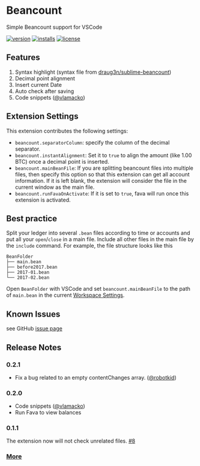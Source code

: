 # Beancount

Simple Beancount support for VSCode

[![version](https://vsmarketplacebadge.apphb.com/version/Lencerf.beancount.svg)](https://marketplace.visualstudio.com/items?itemName=Lencerf.beancount)
[![installs](https://vsmarketplacebadge.apphb.com/installs-short/Lencerf.beancount.svg)](https://marketplace.visualstudio.com/items?itemName=Lencerf.beancount)
[![license](https://img.shields.io/badge/license-MIT-brightgreen.svg)](https://raw.githubusercontent.com/Lencerf/vscode-beancount/master/LICENSE.txt)


## Features

1. Syntax highlight (syntax file from [draug3n/sublime-beancount](https://github.com/draug3n/sublime-beancount/blob/master/beancount.tmLanguage))
2. Decimal point alignment
3. Insert current Date
4. Auto check after saving
5. Code snippets ([@vlamacko](https://github.com/Lencerf/vscode-beancount/pull/7))

## Extension Settings

This extension contributes the following settings:

* `beancount.separatorColumn`: specify the column of the decimal separator.
* `beancount.instantAlignment`: Set it to `true` to align the amount (like 1.00 BTC) once a decimal point is inserted.
* `beancount.mainBeanFile`: If you are splitting beancount files into multiple files, then specify this option so that
this extension can get all account information. If it is left blank, the extension will consider the file in the current
window as the main file.
* `beancount.runFavaOnActivate`: If it is set to `true`, fava will run once this extension is activated.

## Best practice

Split your ledger into several `.bean` files according to time or accounts and 
put all your `open`/`close` in a main file. Include all other files in the 
main file by the `include` command. For example, the file structure looks like this
```
BeanFolder
├── main.bean
├── before2017.bean
├── 2017-01.bean
└── 2017-02.bean
```
Open `BeanFolder` with VSCode and set `beancount.mainBeanFile` to the path of `main.bean` in the current [Workspace Settings](https://code.visualstudio.com/docs/getstarted/settings).

## Known Issues

see GitHub [issue page](https://github.com/Lencerf/vscode-beancount/issues)

## Release Notes

### 0.2.1
* Fix a bug related to an empty contentChanges array. ([@robotkid](https://github.com/Lencerf/vscode-beancount/pull/9))

### 0.2.0

* Code snippets ([@vlamacko](https://github.com/Lencerf/vscode-beancount/pull/7))
* Run Fava to view balances 

### 0.1.1

The extension now will not check unrelated files. [#8](https://github.com/Lencerf/vscode-beancount/issues/8)

### [More](https://github.com/Lencerf/vscode-beancount/blob/master/CHANGELOG.md)

